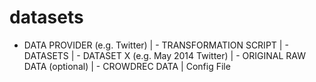 datasets
========

- DATA PROVIDER (e.g. Twitter)
  | - TRANSFORMATION SCRIPT
  | - DATASETS
    | - DATASET X (e.g. May 2014 Twitter)
      | - ORIGINAL RAW DATA (optional)
      | - CROWDREC DATA
      | Config File
